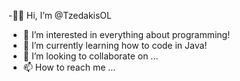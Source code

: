 -👋🏻 Hi, I’m @TzedakisOL
- 👀 I’m interested in everything about programming!
- 🌱 I’m currently learning how to code in Java!
- 💞️ I’m looking to collaborate on ...
- 📫 How to reach me ...

<!---
TzedakisOL/TzedakisOL is a ✨ special ✨ repository because its `README.md` (this file) appears on your GitHub profile.
You can click the Preview link to take a look at your changes.
--->
